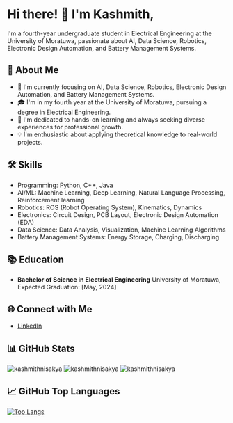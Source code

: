 # Hi there! 👋 I'm Kashmith,

I'm a fourth-year undergraduate student in Electrical Engineering at the University of Moratuwa, passionate about AI, Data Science, Robotics, Electronic Design Automation, and Battery Management Systems.

## 🚀 About Me

- 🔭 I'm currently focusing on AI, Data Science, Robotics, Electronic Design Automation, and Battery Management Systems.
- 🎓 I'm in my fourth year at the University of Moratuwa, pursuing a degree in Electrical Engineering.
- 🌱 I'm dedicated to hands-on learning and always seeking diverse experiences for professional growth.
- 💡 I'm enthusiastic about applying theoretical knowledge to real-world projects.

## 🛠️ Skills

- Programming: Python, C++, Java
- AI/ML: Machine Learning, Deep Learning, Natural Language Processing, Reinforcement learning
- Robotics: ROS (Robot Operating System), Kinematics, Dynamics
- Electronics: Circuit Design, PCB Layout, Electronic Design Automation (EDA)
- Data Science: Data Analysis, Visualization, Machine Learning Algorithms
- Battery Management Systems: Energy Storage, Charging, Discharging

## 📚 Education

- **Bachelor of Science in Electrical Engineering**
  University of Moratuwa, Expected Graduation: [May, 2024]

## 🌐 Connect with Me

- [LinkedIn](https://www.linkedin.com/in/kashmith-nisakya)

## 📊 GitHub Stats

<img src="https://github-readme-stats.vercel.app/api/top-langs?username=kashmithnisakya&show_icons=true&locale=en&layout=compact&theme=tokyonight" alt="kashmithnisakya" />
<img src="https://github-readme-stats.vercel.app/api?username=kashmithnisakya&show_icons=true&locale=en&theme=tokyonight" alt="kashmithnisakya" />
<img src="https://github-readme-streak-stats.herokuapp.com/?user=kashmithnisakya&&theme=tokyonight" alt="kashmithnisakya" />

## 📈 GitHub Top Languages

[![Top Langs](https://github-readme-stats.vercel.app/api/top-langs/?username=kashmithnisakya&layout=compact&theme=radical)](https://github.com/anuraghazra/github-readme-stats)
